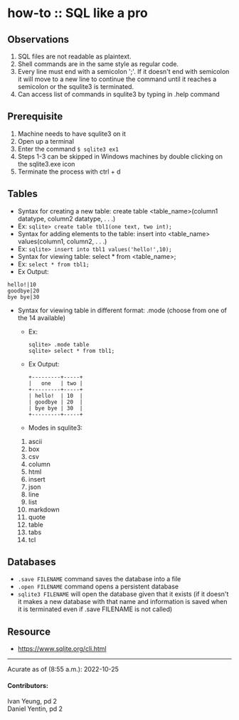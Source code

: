 # how-to :: SQL like a pro

## Observations
1. SQL files are not readable as plaintext.
2. Shell commands are in the same style as regular code.
3. Every line must end with a semicolon ';'. If it doesn't end with semicolon it will move to a new line to continue the command until it reaches a semicolon or the squlite3 is terminated.
4. Can access list of commands in squlite3 by typing in .help command

## Prerequisite
1. Machine needs to have squlite3 on it
2. Open up a terminal
3. Enter the command ```$ sqlite3 ex1```
4. Steps 1-3 can be skipped in Windows machines by double clicking on the sqlite3.exe icon
5. Terminate the process with ctrl + d

## Tables
- Syntax for creating a new table: create table <table_name>(column1 datatype, column2 datatype, . . .)
 - Ex: ``` sqlite> create table tbl1(one text, two int); ```
- Syntax for adding elements to the table: insert into <table_name> values(column1, column2, . . .)
 - Ex: ```sqlite> insert into tbl1 values('hello!',10);```
- Syntax for viewing table: select * from <table_name>;
 - Ex: ```select * from tbl1;```
 - Ex Output:
 ```
 hello!|10
 goodbye|20
 bye bye|30
 ```
- Syntax for viewing table in different format: .mode <modetype> (choose from one of the 14 available)
  - Ex:
    ```
    sqlite> .mode table
    sqlite> select * from tbl1;
    ```
  - Ex Output:
    ```
    +---------+-----+
    |   one   | two |
    +---------+-----+
    | hello!  | 10  |
    | goodbye | 20  |
    | bye bye | 30  |
    +---------+-----+
    ```
  - Modes in squlite3:
  1. ascii
  2. box
  3. csv
  4. column
  5. html
  6. insert
  7. json
  8. line
  9. list
  10. markdown
  11. quote
  12. table
  13. tabs
  14. tcl

## Databases
- ```.save FILENAME``` command saves the database into a file
- ```.open FILENAME``` command opens a persistent database
- ```sqlite3 FILENAME``` will open the database given that it exists (if it doesn't it makes a new database with that name and information is saved when it is terminated even if .save FILENAME is not called)



## Resource
- https://www.sqlite.org/cli.html

---
Acurate as of (8:55 a.m.): 2022-10-25

#### Contributors:
Ivan Yeung, pd 2  
Daniel Yentin, pd 2
